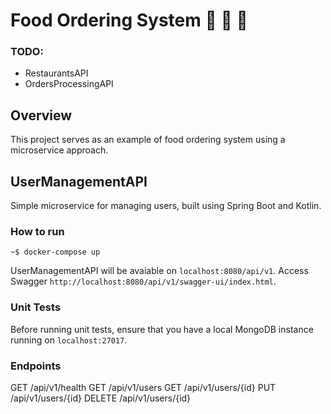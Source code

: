 # Food Ordering System 📱 🚙 🍕
 
### TODO:
- RestaurantsAPI
- OrdersProcessingAPI

## Overview
This project serves as an example of food ordering system using a microservice approach.

## UserManagementAPI
Simple microservice for managing users, built using Spring Boot and Kotlin.

### How to run

```console
~$ docker-compose up
```

UserManagementAPI will be avaiable on ```localhost:8080/api/v1```. Access Swagger ```http://localhost:8080/api/v1/swagger-ui/index.html```.

### Unit Tests
Before running unit tests, ensure that you have a local MongoDB instance running on ```localhost:27017```.

### Endpoints
GET /api/v1/health
GET /api/v1/users
GET /api/v1/users/{id}
PUT /api/v1/users/{id}
DELETE /api/v1/users/{id}
